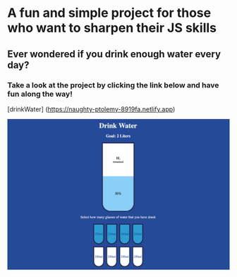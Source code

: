 # A fun and simple project for those who want to sharpen their JS skills
## Ever wondered if you drink enough water every day?

### Take a look at the project by clicking the link below and have fun along the way! 

[drinkWater]
(https://naughty-ptolemy-8919fa.netlify.app)

![an image of the project](screen.png)


